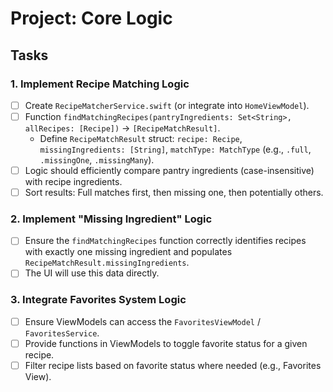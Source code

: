 # Project: Core Logic

## Tasks

### 1. Implement Recipe Matching Logic
- [ ] Create `RecipeMatcherService.swift` (or integrate into `HomeViewModel`).
- [ ] Function `findMatchingRecipes(pantryIngredients: Set<String>, allRecipes: [Recipe])` -> `[RecipeMatchResult]`.
  - Define `RecipeMatchResult` struct: `recipe: Recipe`, `missingIngredients: [String]`, `matchType: MatchType` (e.g., `.full`, `.missingOne`, `.missingMany`).
- [ ] Logic should efficiently compare pantry ingredients (case-insensitive) with recipe ingredients.
- [ ] Sort results: Full matches first, then missing one, then potentially others.

### 2. Implement "Missing Ingredient" Logic
- [ ] Ensure the `findMatchingRecipes` function correctly identifies recipes with exactly one missing ingredient and populates `RecipeMatchResult.missingIngredients`.
- [ ] The UI will use this data directly.

### 3. Integrate Favorites System Logic
- [ ] Ensure ViewModels can access the `FavoritesViewModel` / `FavoritesService`.
- [ ] Provide functions in ViewModels to toggle favorite status for a given recipe.
- [ ] Filter recipe lists based on favorite status where needed (e.g., Favorites View). 
